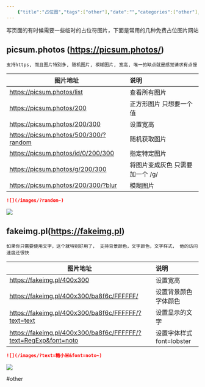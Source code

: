```yaml
---
    {"title":"占位图","tags":["other"],"date":"","categories":["other"],"cover":"https://cdn.jsdelivr.net/gh/im/oss@master/gallery/32.svg","thumbnail":"https://cdn.jsdelivr.net/gh/im/oss@master/gallery/32.svg"}
---
```

    
写页面的有时候需要一些临时的占位符图片，下面是常用的几种免费占位图片网站

## picsum.photos (https://picsum.photos/) 

`支持https, 而且图片特别多, 随机图片, 模糊图片, 宽高, 唯一的缺点就是感觉请求有点慢`

| 图片地址                              | 说明                            |
| ------------------------------------- | :------------------------------ |
| https://picsum.photos/list            | 查看所有图片                    |
| https://picsum.photos/200             | 正方形图片 只想要一个值         |
| https://picsum.photos/200/300         | 设置宽高                        |
| https://picsum.photos/500/300/?random | 随机获取图片                    |
| https://picsum.photos/id/0/200/300    | 指定特定图片                    |
| https://picsum.photos/g/200/300       | 将图片变成灰色 只需要加一个 /g/ |
| https://picsum.photos/200/300/?blur   | 模糊图片                        |

```markdown
![](/images/?random~)
```

![](/images/?random~)

## fakeimg.pl(https://fakeimg.pl) 

`如果你只需要使用文字，这个就特别好用了， 支持背景颜色，文字颜色，文字样式， 他的访问速度还很快`

| 图片地址                                                        | 说明                      |
| --------------------------------------------------------------- | :------------------------ |
| https://fakeimg.pl/400x300                                      | 设置宽高                  |
| https://fakeimg.pl/400x300/ba8f6c/FFFFFF/                       | 设置背景颜色 字体颜色     |
| https://fakeimg.pl/400x300/ba8f6c/FFFFFF/?text=text             | 设置显示的文字            |
| https://fakeimg.pl/400x300/ba8f6c/FFFFFF/?text=RegExp&font=noto | 设置字体样式 font=lobster |

```markdown
![](/images/?text=糖小米&font=noto~)
```

![](/images/?text=糖小米&font=noto~)

#other